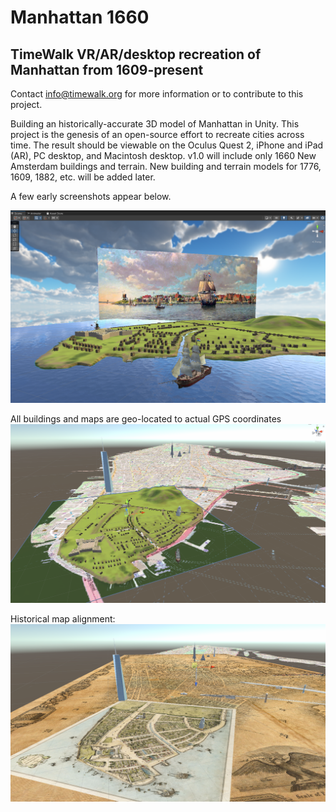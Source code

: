 # Manhattan 1660
## TimeWalk VR/AR/desktop recreation of Manhattan from 1609-present

Contact info@timewalk.org for more information or to contribute to this project.

Building an historically-accurate 3D model of Manhattan in Unity.  This project is the genesis of an open-source effort to recreate cities across time.  The result should be viewable on the Oculus Quest 2, iPhone and iPad (AR), PC desktop, and Macintosh desktop.  v1.0 will include only 1660 New Amsterdam buildings and terrain.  New building and terrain models for 1776, 1609, 1882, etc. will be added later.

A few early screenshots appear below.

![New Amsterdam c.1660](/Images/Manhattan%201660%20Screenshot.png "New Amsterdam c.1660")

All buildings and maps are geo-located to actual GPS coordinates
![All buildings and maps are geo-located to actual GPS coordinates](/Images/Full%20City%20Map.png "All buildings and maps are geo-located to actual GPS coordinates")

Historical map alignment:
![Historical map alignment](/Images/Maps%20Overlay.png "Historical map alignment")
